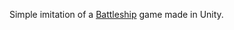 Simple imitation of a [Battleship](https://en.wikipedia.org/wiki/Battleship_(game)) game made in Unity.